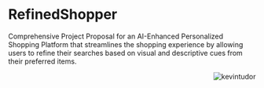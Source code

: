 # RefinedShopper
Comprehensive Project Proposal for an AI-Enhanced Personalized Shopping Platform that streamlines the shopping experience by allowing users to refine their searches based on visual and descriptive cues from their preferred items.




<img align="right" src="https://img.shields.io/github/commits-since/KevinTudor/RefinedShopper/latest.svg" alt="kevintudor" /> 